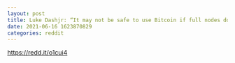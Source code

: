 ```yaml
--- 
layout: post 
title: Luke Dashjr: “It may not be safe to use Bitcoin if full nodes do not enforce Taproot” 
date: 2021-06-16 1623870829 
categories: reddit 
--- 
```

https://redd.it/o1cui4